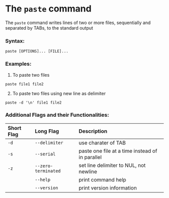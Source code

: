 # The `paste` command

The `paste` command writes lines of two or more files, sequentially and separated by TABs, to the standard output

### Syntax:

```[linux]
paste [OPTIONS]... [FILE]...
```

### Examples:

1. To paste two files

```[linux]
paste file1 file2
```

2. To paste two files using new line as delimiter

```[linux]
paste -d '\n' file1 file2
```

### Additional Flags and their Functionalities:

| **Short Flag**     | **Long Flag**               | **Description**                                                                                                                   |
| :----------------- | :-------------------------- | :-------------------------------------------------------------------------------------------------------------------------------- |
| `-d`               | `--delimiter`                     | use charater of TAB |
| `-s`               | `--serial`              | paste one file at a time instead of in parallel |
| `-z`               | `--zero-terminated`          | set line delimiter to NUL, not newline |
|                | `--help`                    | print command help |
|                | `--version`          | print version information |
